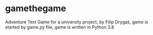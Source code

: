 # gamethegame
Adventure Text Game for a university project,
by Filip Drygaś,
game is started by game.py file,
game is written in Python 3.8
